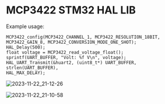 # MCP3422 STM32 HAL LIB  
Example usage:
```  
MCP3422_config(MCP3422_CHANNEL_1, MCP3422_RESOLUTION_18BIT,
MCP3422_GAIN_8, MCP3422_CONVERSION_MODE_ONE_SHOT);
HAL_Delay(500);
float voltage = MCP3422_read_voltage_float();
sprintf(UART_BUFFER, "Volt: %f V\n", voltage);
HAL_UART_Transmit(&huart2, (uint8_t*) UART_BUFFER, strlen(UART_BUFFER),
HAL_MAX_DELAY);
```

![2023-11-22_21-12-26](https://github.com/Vitech-UA/STM32-Libs/assets/74230330/372720d9-62d6-4da6-9ffe-ceb4e2d4e01b)

![2023-11-22_21-10-58](https://github.com/Vitech-UA/STM32-Libs/assets/74230330/a2969ea1-4c3f-4a4a-87d6-28d86bd2660d)
